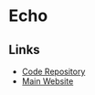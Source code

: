 # Echo

<!--
https://viblo.asia/p/tao-web-api-crud-don-gian-voi-golang-va-echo-framework-Do754kYJlM6
https://medium.com/cuddle-ai/building-microservice-using-golang-echo-framework-ff10ba06d508
https://webdevstation.com/posts/user-authentication-with-go-using-jwt-token/
https://lets-go.alexedwards.net/#packages
https://reiwa.software/en/2019/06/golang-echo-framework-and-i18n/
https://github.com/saferwall/saferwall
https://github.com/ghenah/chatapp
https://github.com/meloalright/guora
https://echo.labstack.com/cookbook/
https://subscription.packtpub.com/book/web_development/9781789139433
-->

## Links

- [Code Repository](https://github.com/labstack/echo)
- [Main Website](https://echo.labstack.com/)
